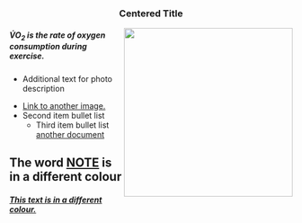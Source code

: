 ### <p align="center"> Centered Title </p>

<p> <img align="right" width="300" height "200" src="image link" </p>

##### <p align=left> <span>V&#775;</span>O<sub>2</sub> is the rate of oxygen consumption during exercise. </p>
* Additional text for photo description
+ [Link to another image.]()
+ Second item bullet list
    + Third item bullet list
[another document](readme.md)
## The word [NOTE]() is in a different colour
##### [This text is in a different colour.]()

